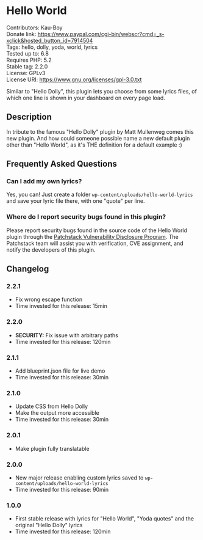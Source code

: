# Hello World
Contributors: Kau-Boy  
Donate link: https://www.paypal.com/cgi-bin/webscr?cmd=_s-xclick&hosted_button_id=7914504  
Tags: hello, dolly, yoda, world, lyrics  
Tested up to: 6.8  
Requires PHP: 5.2  
Stable tag: 2.2.0  
License: GPLv3  
License URI: https://www.gnu.org/licenses/gpl-3.0.txt

Similar to "Hello Dolly", this plugin lets you choose from some lyrics files, of which one line is shown in your dashboard on every page load.

## Description

In tribute to the famous "Hello Dolly" plugin by Matt Mullenweg comes this new plugin. And how could someone possible name a new default plugin other than "Hello World", as it's THE definition for a default example :)

## Frequently Asked Questions

### Can I add my own lyrics?

Yes, you can! Just create a folder `wp-content/uploads/hello-world-lyrics` and save your lyric file there, with one "quote" per line.

### Where do I report security bugs found in this plugin? ###

Please report security bugs found in the source code of the Hello World plugin through the [Patchstack Vulnerability Disclosure Program](https://patchstack.com/database/vdp/6c798e4f-cc8b-44f3-9140-6d74f065bc2a). The Patchstack team will assist you with verification, CVE assignment, and notify the developers of this plugin.

## Changelog

### 2.2.1
* Fix wrong escape function
* Time invested for this release: 15min

### 2.2.0
* **SECURITY:** Fix issue with arbitrary paths
* Time invested for this release: 120min

### 2.1.1
* Add blueprint.json file for live demo
* Time invested for this release: 30min

### 2.1.0
* Update CSS from Hello Dolly
* Make the output more accessible
* Time invested for this release: 30min

### 2.0.1
* Make plugin fully translatable

### 2.0.0
* New major release enabling custom lyrics saved to `wp-content/uploads/hello-world-lyrics`
* Time invested for this release: 90min

### 1.0.0
* First stable release with lyrics for "Hello World", "Yoda quotes" and the original "Hello Dolly" lyrics
* Time invested for this release: 120min
